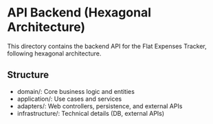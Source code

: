 # API Backend (Hexagonal Architecture)

This directory contains the backend API for the Flat Expenses Tracker, following hexagonal architecture.

## Structure
- domain/: Core business logic and entities
- application/: Use cases and services
- adapters/: Web controllers, persistence, and external APIs
- infrastructure/: Technical details (DB, external APIs)
